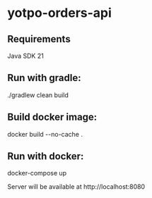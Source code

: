 # yotpo-orders-api

## Requirements
Java SDK 21

## Run with gradle:
./gradlew clean build

## Build docker image:
docker build --no-cache .

## Run with docker:
docker-compose up

Server will be available at http://localhost:8080